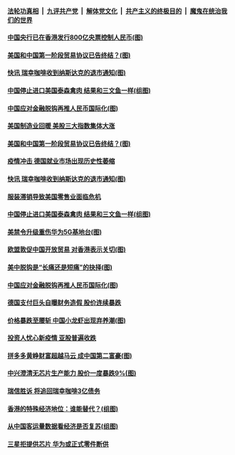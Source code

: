 

####  [法轮功真相](../../../../basic/blob/master/README.md?t=06232302) &nbsp;|&nbsp; [九评共产党](../../../../9ping.md/blob/master/README.md?t=06232302) &nbsp;|&nbsp; [解体党文化](../../../../jtdwh.md/blob/master/README.md?t=06232302)  &nbsp;|&nbsp; [共产主义的终极目的](../../../../gczydzjmd.md/blob/master/README.md?t=06232302) &nbsp;|&nbsp; [魔鬼在统治我们的世界](../../../../mgztzwmdsj.md/blob/master/README.md?t=06232302) 

#### [中国央行已在香港发行800亿央票控制人民币(图)](../pages/p5/937478.md?t=06232302) 

#### [美国和中国第一阶段贸易协议已告终结？(图)](../pages/p5/937467.md?t=06232302) 

#### [快讯 瑞幸咖啡收到纳斯达克的退市通知(图)](../pages/p5/937459.md?t=06232302) 

#### [中国停止进口美国泰森禽肉 结果和三文鱼一样(组图)](../pages/p5/937379.md?t=06232302) 


#### [中国应对金融脱钩再推人民币国际化(图)](../pages/p5/937352.md?t=06232302) 

#### [美国制造业回暖 美股三大指数集体大涨](../pages/p5/937475.md?t=06232302) 

#### [美国和中国第一阶段贸易协议已告终结？(图)](../pages/p5/937467.md?t=06232302) 

#### [疫情冲击 德国就业市场出现历史性萎缩](../pages/p5/937462.md?t=06232302) 

#### [快讯 瑞幸咖啡收到纳斯达克的退市通知(图)](../pages/p5/937459.md?t=06232302) 

#### [服装滞销导致美国零售业面临危机](../pages/p5/937458.md?t=06232302) 

#### [中国停止进口美国泰森禽肉 结果和三文鱼一样(组图)](../pages/p5/937379.md?t=06232302) 

#### [美禁令升级重伤华为5G基地台(图)](../pages/p5/937393.md?t=06232302) 


#### [欧盟敦促中国开放贸易 对香港表示关切(图)](../pages/p5/937388.md?t=06232302) 

#### [美中脱钩是“长痛还是短痛”的抉择(图)](../pages/p5/937387.md?t=06232302) 

#### [中国应对金融脱钩再推人民币国际化(图)](../pages/p5/937352.md?t=06232302) 

#### [德国支付巨头自曝财务造假 股价连续暴跌](../pages/p5/937367.md?t=06232302) 

#### [价格暴跌至腰斩 中国小龙虾出现弃养潮(图)](../pages/p5/937349.md?t=06232302) 

#### [投资人忧心新疫情 亚股普遍收跌](../pages/p5/937344.md?t=06232302) 

#### [拼多多黄峥财富超越马云 成中国第二富豪(图)](../pages/p5/937322.md?t=06232302) 

#### [中兴澄清无芯片生产能力 股价一度暴跌9%(图)](../pages/p5/937321.md?t=06232302) 

#### [瑞信胜诉 将追回瑞幸咖啡3亿债务](../pages/p5/937306.md?t=06232302) 

#### [香港的特殊经济地位：谁能替代？(组图)](../pages/p5/937301.md?t=06232302) 

#### [从中国客运量数据看经济是否复苏(组图)](../pages/p5/937299.md?t=06232302) 

#### [三星拒提供芯片 华为或正式零件断供](../pages/p5/937298.md?t=06232302) 

